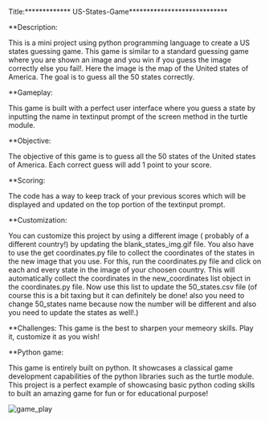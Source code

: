 Title:************* US-States-Game****************************

**Description:

This is a mini project using python programming language to create a US states guessing game. This game is similar to a standard guessing game where you are shown an image and you win if you guess the image correctly else you fail!. Here the image is the map of the United states of America. The goal is to guess all the 50 states correctly.


**Gameplay:
 
This game is built with a perfect user interface where you guess a state by inputting the name in textinput prompt of the screen method in the turtle module. 

**Objective:

The objective of this game is to guess all the 50 states of the United states of America. Each correct guess will add 1 point to your score.

**Scoring: 

The code has a way to keep track of your previous scores which will be displayed and updated on the top portion of the textinput prompt.


**Customization:

You can customize this project by using a different image ( probably of a different country!) by updating the blank_states_img.gif file. You also have to use the get coordinates.py file to collect the coordinates of the states in the new image that you use. For this, run the coordinates.py file and click on each and every state in the image of your choosen country. This will automatically collect the coordinates in the new_coordinates list object in the coordinates.py file. Now use this list to update the 50_states.csv file (of course this is a bit taxing but it can definitely be done! also you need to change 50_states name because now the number will be different and also you need to update the states as well!.)


**Challenges: 
This game is the best to sharpen your memeory skills. Play it, customize it as you wish!

**Python game: 

This game is entirely built on python. It showcases a classical game development capabilities of the python libraries such as the turtle module. This project is a perfect example of showcasing basic python coding skills to built an amazing game for fun or for educational purpose!







![game_play](https://github.com/Dorcatz123/US-States-Game/assets/120886051/0879fcfa-3175-4d2e-8bc3-06218f566965)
















